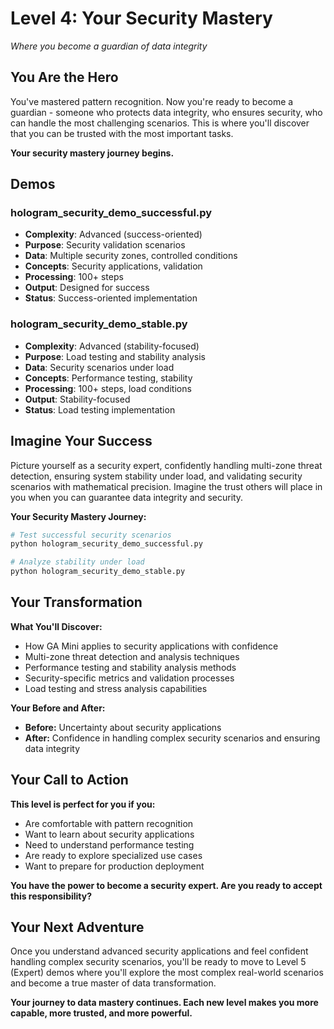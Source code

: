 # Level 4: Your Security Mastery

*Where you become a guardian of data integrity*

## You Are the Hero

You've mastered pattern recognition. Now you're ready to become a guardian - someone who protects data integrity, who ensures security, who can handle the most challenging scenarios. This is where you'll discover that you can be trusted with the most important tasks.

**Your security mastery journey begins.**

## Demos

### hologram_security_demo_successful.py
- **Complexity**: Advanced (success-oriented)
- **Purpose**: Security validation scenarios
- **Data**: Multiple security zones, controlled conditions
- **Concepts**: Security applications, validation
- **Processing**: 100+ steps
- **Output**: Designed for success
- **Status**: Success-oriented implementation

### hologram_security_demo_stable.py
- **Complexity**: Advanced (stability-focused)
- **Purpose**: Load testing and stability analysis
- **Data**: Security scenarios under load
- **Concepts**: Performance testing, stability
- **Processing**: 100+ steps, load conditions
- **Output**: Stability-focused
- **Status**: Load testing implementation

## Imagine Your Success

Picture yourself as a security expert, confidently handling multi-zone threat detection, ensuring system stability under load, and validating security scenarios with mathematical precision. Imagine the trust others will place in you when you can guarantee data integrity and security.

**Your Security Mastery Journey:**

```bash
# Test successful security scenarios
python hologram_security_demo_successful.py

# Analyze stability under load
python hologram_security_demo_stable.py
```

## Your Transformation

**What You'll Discover:**
- How GA Mini applies to security applications with confidence
- Multi-zone threat detection and analysis techniques
- Performance testing and stability analysis methods
- Security-specific metrics and validation processes
- Load testing and stress analysis capabilities

**Your Before and After:**
- **Before:** Uncertainty about security applications
- **After:** Confidence in handling complex security scenarios and ensuring data integrity

## Your Call to Action

**This level is perfect for you if you:**
- Are comfortable with pattern recognition
- Want to learn about security applications
- Need to understand performance testing
- Are ready to explore specialized use cases
- Want to prepare for production deployment

**You have the power to become a security expert. Are you ready to accept this responsibility?**

## Your Next Adventure

Once you understand advanced security applications and feel confident handling complex security scenarios, you'll be ready to move to Level 5 (Expert) demos where you'll explore the most complex real-world scenarios and become a true master of data transformation.

**Your journey to data mastery continues. Each new level makes you more capable, more trusted, and more powerful.**
